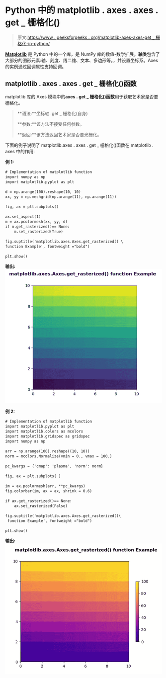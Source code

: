 # Python 中的 matplotlib . axes . axes . get _ 栅格化()

> 原文:[https://www . geeksforgeeks . org/matplotlib-axes-axes-get _ 栅格化-in-python/](https://www.geeksforgeeks.org/matplotlib-axes-axes-get_rasterized-in-python/)

**[Matplotlib](https://www.geeksforgeeks.org/python-introduction-matplotlib/)** 是 Python 中的一个库，是 NumPy 库的数值-数学扩展。**轴类**包含了大部分的图形元素:轴、刻度、线二维、文本、多边形等。，并设置坐标系。Axes 的实例通过回调属性支持回调。

## matplotlib . axes . axes . get _ 栅格化()函数

matplotlib 库的 Axes 模块中的**axes . get _ 栅格化()函数**用于获取艺术家是否要栅格化。

> **语法:**坐标轴. get _ 栅格化(自身)
> 
> **参数:**该方法不接受任何参数。
> 
> **返回:**该方法返回艺术家是否要光栅化。

下面的例子说明了 matplotlib.axes . axes . get _ 栅格化()函数在 matplotlib . axes 中的作用:

**例 1:**

```
# Implementation of matplotlib function
import numpy as np
import matplotlib.pyplot as plt

d = np.arange(100).reshape(10, 10)
xx, yy = np.meshgrid(np.arange(11), np.arange(11))

fig, ax = plt.subplots()

ax.set_aspect(1)
m = ax.pcolormesh(xx, yy, d)
if m.get_rasterized()== None:
    m.set_rasterized(True)

fig.suptitle('matplotlib.axes.Axes.get_rasterized() \
function Example', fontweight ="bold")

plt.show()
```

**输出:**
![](img/7f22085c615e3a7efe19cda8c050cf0b.png)

**例 2:**

```
# Implementation of matplotlib function
import matplotlib.pyplot as plt
import matplotlib.colors as mcolors
import matplotlib.gridspec as gridspec
import numpy as np

arr = np.arange(100).reshape((10, 10))
norm = mcolors.Normalize(vmin = 0., vmax = 100.)

pc_kwargs = {'cmap': 'plasma', 'norm': norm}

fig, ax = plt.subplots( )

im = ax.pcolormesh(arr, **pc_kwargs)
fig.colorbar(im, ax = ax, shrink = 0.6)

if ax.get_rasterized()== None:
    ax.set_rasterized(False)

fig.suptitle('matplotlib.axes.Axes.get_rasterized()\
 function Example', fontweight ="bold")

plt.show()
```

**输出:**
![](img/6ead87477d5baaefbb5a11b7311e551b.png)